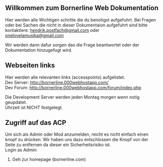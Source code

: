 ## Willkommen zum Bornerline Web Dokumentation
Hier werden alle Wichtigen schritte die du benotigst aufgefuhrt.
Bei Fragen oder bei Sachen die nicht in dieser Dokumentaion aufgefuhrt sind bitte
kontaktiere: hendrik.postfach@gmail.com oder onelovelamusika@gmail.com

Wir werden dann dafur sorgen das die Frage beantwortet oder der Dokumentation hinzugefugt wird.


## Webseiten links
Hier werden alle relevanten links (accesspoints) aufgelistet. <br>
Dev Server: http://bornerline.000webhostapp.com/ <br>
Dev Forum: http://bornerline.000webhostapp.com/forum/index.php 

Die Development Server werden jeden Montag morgen wenn notig geupdatet.<br>
Uhrzeit ist NICHT festgelegt.

## Zugriff auf das ACP
Um sich als Admin oder Mod anzumelden, reicht es nicht einfach einen knopf zu drücken. Wir haben uns dazu entschlossen die Knopf von der Seite zu entfernen da dieser ein Sicherheitsrisiko ist.
<br>
Login as Admin: <br>
1. Geh zur homepage (bornerline.com) 
